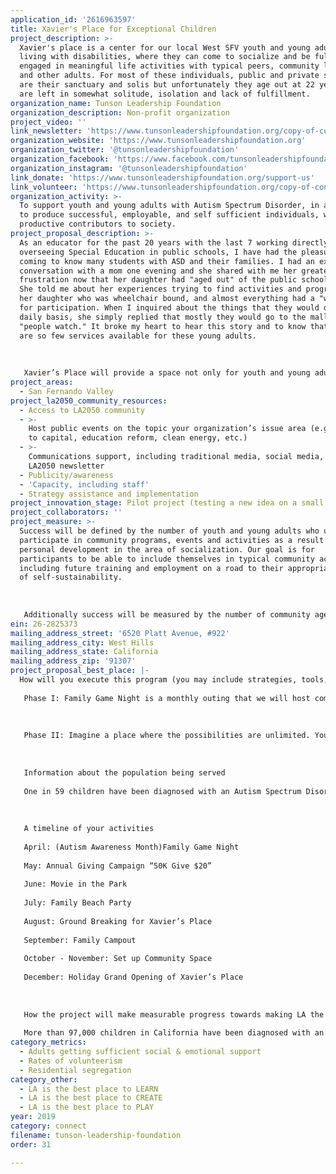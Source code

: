 ```yaml
---
application_id: '2616963597'
title: Xavier's Place for Exceptional Children
project_description: >-
  Xavier's place is a center for our local West SFV youth and young adults
  living with disabilities, where they can come to socialize and be fully
  engaged in meaningful life activities with typical peers, community leaders
  and other adults. For most of these individuals, public and private schools
  are their sanctuary and solis but unfortunately they age out at 22 years and
  are left in somewhat solitude, isolation and lack of fulfillment.
organization_name: Tunson Leadership Foundation
organization_description: Non-profit organization
project_video: ''
link_newsletter: 'https://www.tunsonleadershipfoundation.org/copy-of-contact'
organization_website: 'https://www.tunsonleadershipfoundation.org'
organization_twitter: '@tunsonleadershipfoundation'
organization_facebook: 'https://www.facebook.com/tunsonleadershipfoundation'
organization_instagram: '@tunsonleadershipfoundation'
link_donate: 'https://www.tunsonleadershipfoundation.org/support-us'
link_volunteer: 'https://www.tunsonleadershipfoundation.org/copy-of-contact'
organization_activity: >-
  To support youth and young adults with Autism Spectrum Disorder, in an effort
  to produce successful, employable, and self sufficient individuals, who are
  productive contributors to society.
project_proposal_description: >-
  As an educator for the past 20 years with the last 7 working directly
  overseeing Special Education in public schools, I have had the pleasure of
  coming to know many students with ASD and their families. I had an extensive
  conversation with a mom one evening and she shared with me her greatest
  frustration now that her daughter had "aged out" of the public school system.
  She told me about her experiences trying to find activities and programs for
  her daughter who was wheelchair bound, and almost everything had a "waitlist"
  for participation. When I inquired about the things that they would do on a
  daily basis, she simply replied that mostly they would go to the mall and
  "people watch." It broke my heart to hear this story and to know that there
  are so few services available for these young adults.
   
   
   
   Xavier’s Place will provide a space not only for youth and young adults to congregate but to learn skills and trades that will allow for them to not only function in society but contribute and thrive.
project_areas:
  - San Fernando Valley
project_la2050_community_resources:
  - Access to LA2050 community
  - >-
    Host public events on the topic your organization’s issue area (e.g. access
    to capital, education reform, clean energy, etc.) 
  - >-
    Communications support, including traditional media, social media, and
    LA2050 newsletter
  - Publicity/awareness
  - 'Capacity, including staff'
  - Strategy assistance and implementation
project_innovation_stage: Pilot project (testing a new idea on a small scale to prove feasibility)
project_collaborators: ''
project_measure: >-
  Success will be defined by the number of youth and young adults who ultimately
  participate in community programs, events and activities as a result of their
  personal development in the area of socialization. Our goal is for
  participants to be able to include themselves in typical community activities
  including future training and employment on a road to their appropriate level
  of self-sustainability. 
   
   
   
   Additionally success will be measured by the number of community agencies, businesses and organizations extending invitations to individuals with an ASD to partner, join and/or become employed by them. By educating the community about ASD and providing them opportunities to interact with their fellow community members with an ASD, we open the door for inclusion and community building between these two populations.
ein: 26-2825373
mailing_address_street: '6520 Platt Avenue, #922'
mailing_address_city: West Hills
mailing_address_state: California
mailing_address_zip: '91307'
project_proposal_best_place: |-
  How will you execute this program (you may include strategies, tools, etc.) 
   
   Phase I: Family Game Night is a monthly outing that we will host community venues across the San Fernando Valley and greater Los Angeles areas. The goal is to connect together youth and young adults with an ASD with their neurotypical peers and community members to foster understanding, education, tolerance and inclusion in a natural, fun and engaging environment. These events will also serve as fundraising opportunities for the development of Xavier’s Place.
   
   
   
   Phase II: Imagine a place where the possibilities are unlimited. Your hopes, dreams and greatest desires come true everyday and it is the “Happiest Place on Earth.” No I’m not talking about Disneyland, but for some youth, it could be the next best thing. TLF has a HUGE vision to create such a place- a COMMUNITY CENTER, for youth and young adults living with disabilities that inhibit their quality of life. For most of these individuals, public and private schools are their sanctuary and solis but age out at 22 years and are left with isolation and lack of fulfillment. Xavier’s Place will be an oasis for our community where they can come to socialize and be fully engaged in meaningful life activities with typical peers, community leaders and other adults. 
   
   
   
   Information about the population being served
   
   One in 59 children have been diagnosed with an Autism Spectrum Disorder and many of the children as well as adults on the autism spectrum need help in learning how to act in different types of social situations. They often have the desire to interact with others, but may not know how to engage friends or may be overwhelmed by the idea of new experiences. Similarly, neurotypical peers and adults are often uncertain how to interact and often overwhelmed when presented in a situation involving an someone with an ASD. Xavier’s Place will facilitate Community inclusion addressing the challenge where individuals with an ASD often do not participate in community activities in a meaningful way, in roles that allow them to demonstrate their abilities, establish true relationships with others, earn recognition and respect from others, learn new skills, or simply to have fun.
   
   
   
   A timeline of your activities
   
   April: (Autism Awareness Month)Family Game Night
   
   May: Annual Giving Campaign “50K Give $20”
   
   June: Movie in the Park
   
   July: Family Beach Party
   
   August: Ground Breaking for Xavier’s Place
   
   September: Family Campout
   
   October - November: Set up Community Space
   
   December: Holiday Grand Opening of Xavier’s Place
   
   
   
   How the project will make measurable progress towards making LA the best place to CONNECT.
   
   More than 97,000 children in California have been diagnosed with an ASD and LA County has highest reported population. Individuals with an ASD are members of our communities and it is important that we become educated about the disorder, learn to be tolerant, accepting and inclusive of individuals who live with it.
category_metrics:
  - Adults getting sufficient social & emotional support
  - Rates of volunteerism
  - Residential segregation
category_other:
  - LA is the best place to LEARN
  - LA is the best place to CREATE
  - LA is the best place to PLAY
year: 2019
category: connect
filename: tunson-leadership-foundation
order: 31

---
```

